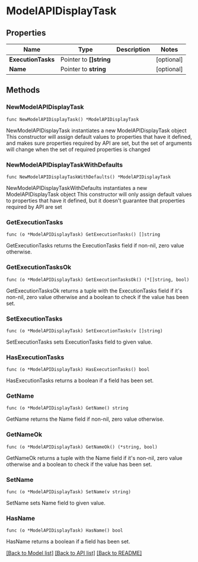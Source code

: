 # ModelAPIDisplayTask

## Properties

Name | Type | Description | Notes
------------ | ------------- | ------------- | -------------
**ExecutionTasks** | Pointer to **[]string** |  | [optional] 
**Name** | Pointer to **string** |  | [optional] 

## Methods

### NewModelAPIDisplayTask

`func NewModelAPIDisplayTask() *ModelAPIDisplayTask`

NewModelAPIDisplayTask instantiates a new ModelAPIDisplayTask object
This constructor will assign default values to properties that have it defined,
and makes sure properties required by API are set, but the set of arguments
will change when the set of required properties is changed

### NewModelAPIDisplayTaskWithDefaults

`func NewModelAPIDisplayTaskWithDefaults() *ModelAPIDisplayTask`

NewModelAPIDisplayTaskWithDefaults instantiates a new ModelAPIDisplayTask object
This constructor will only assign default values to properties that have it defined,
but it doesn't guarantee that properties required by API are set

### GetExecutionTasks

`func (o *ModelAPIDisplayTask) GetExecutionTasks() []string`

GetExecutionTasks returns the ExecutionTasks field if non-nil, zero value otherwise.

### GetExecutionTasksOk

`func (o *ModelAPIDisplayTask) GetExecutionTasksOk() (*[]string, bool)`

GetExecutionTasksOk returns a tuple with the ExecutionTasks field if it's non-nil, zero value otherwise
and a boolean to check if the value has been set.

### SetExecutionTasks

`func (o *ModelAPIDisplayTask) SetExecutionTasks(v []string)`

SetExecutionTasks sets ExecutionTasks field to given value.

### HasExecutionTasks

`func (o *ModelAPIDisplayTask) HasExecutionTasks() bool`

HasExecutionTasks returns a boolean if a field has been set.

### GetName

`func (o *ModelAPIDisplayTask) GetName() string`

GetName returns the Name field if non-nil, zero value otherwise.

### GetNameOk

`func (o *ModelAPIDisplayTask) GetNameOk() (*string, bool)`

GetNameOk returns a tuple with the Name field if it's non-nil, zero value otherwise
and a boolean to check if the value has been set.

### SetName

`func (o *ModelAPIDisplayTask) SetName(v string)`

SetName sets Name field to given value.

### HasName

`func (o *ModelAPIDisplayTask) HasName() bool`

HasName returns a boolean if a field has been set.


[[Back to Model list]](../README.md#documentation-for-models) [[Back to API list]](../README.md#documentation-for-api-endpoints) [[Back to README]](../README.md)


